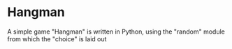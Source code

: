 # Hangman

A simple game "Hangman" is written in Python, using the "random" module from which the "choice" is laid out